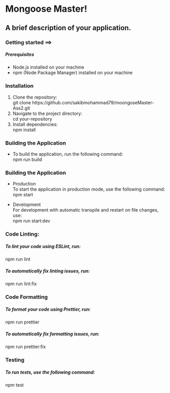 <h1>Mongoose Master!</h1>
<h2>A brief description of your application.</h2>
<h3>Getting started ==></h3>
<h5>Prerequisites</h5>
<ul>
    <li>Node.js installed on your machine</li>
    <li>npm (Node Package Manager) installed on your machine</li>
</ul>
<h3>Installation</h3>
<ol type="number">
    <li>Clone the repository:<br>
    git clone https://github.com/sakibmohammad79/moongoseMaster-Ass2.git</li>
    <li>Navigate to the project directory:<br>
    cd your-repository</li>
    <li>Install dependencies:<br>
    npm install</li>
</ol>
<h3>Building the Application</h3>
<ul>
    <li>To build the application, run the following command:<br>npm run build</li>
</ul>
<h3>Building the Application</h3>
<ul>
    <li>Production<br>
To start the application in production mode, use the following command:<br>npm start</li>
</ul>
<ul>
    <li>Development<br>
For development with automatic transpile and restart on file changes, use:<br>npm run start:dev</li>
</ul>
<h3>Code Linting:</h3>
<h5>To lint your code using ESLint, run:</h5>
<p>npm run lint</p>
<h5>To automatically fix linting issues, run:</h5>
<p>npm run lint:fix</p>
<h3>Code Formatting</h3>
<h5>To format your code using Prettier, run:</h5>
<p>npm run prettier</p>
<h5>To automatically fix formatting issues, run:</h5>
<p>npm run prettier:fix</p>
<h3>Testing</h3>
<h5>To run tests, use the following command:</h5>
<p>npm test</p>
